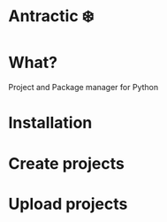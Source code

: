 # Antractic ❄️

# What?
Project and Package manager for Python

# Installation

# Create projects

# Upload projects
